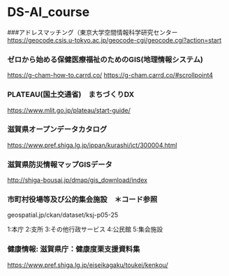 # DS-AI_course
###アドレスマッチング（東京大学空間情報科学研究センター
https://geocode.csis.u-tokyo.ac.jp/geocode-cgi/geocode.cgi?action=start

### ゼロから始める保健医療福祉のためのGIS(地理情報システム)
https://g-cham-how-to.carrd.co/
https://g-cham.carrd.co/#scrollpoint4


###  PLATEAU(国土交通省)　まちづくりDX
https://www.mlit.go.jp/plateau/start-guide/

### 滋賀県オープンデータカタログ
https://www.pref.shiga.lg.jp/ippan/kurashi/ict/300004.html

### 滋賀県防災情報マップGISデータ
http://shiga-bousai.jp/dmap/gis_download/index

### 市町村役場等及び公的集会施設　＊コード参照
geospatial.jp/ckan/dataset/ksj-p05-25

 1:本庁
 2:支所
 3:その他行政サービス
 4:公民館
 5:集会施設

### 健康情報: 滋賀県庁：健康度栗支援資料集
https://www.pref.shiga.lg.jp/eiseikagaku/toukei/kenkou/
